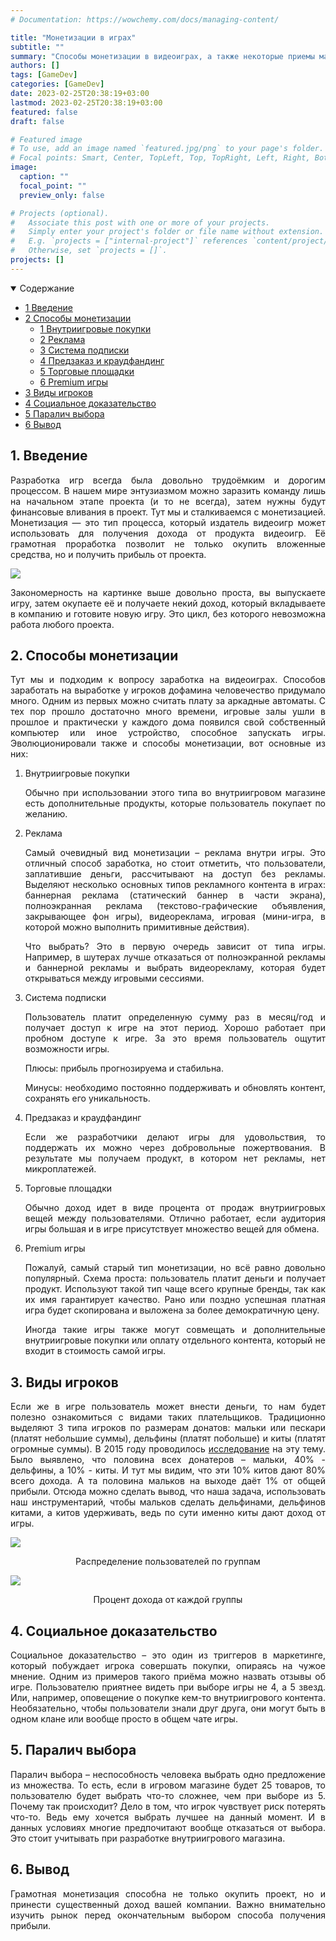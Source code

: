 ```yaml
---
# Documentation: https://wowchemy.com/docs/managing-content/

title: "Монетизации в играх"
subtitle: ""
summary: "Способы монетизации в видеоиграх, а также некоторые приемы маркетинга"
authors: []
tags: [GameDev]
categories: [GameDev]
date: 2023-02-25T20:38:19+03:00
lastmod: 2023-02-25T20:38:19+03:00
featured: false
draft: false

# Featured image
# To use, add an image named `featured.jpg/png` to your page's folder.
# Focal points: Smart, Center, TopLeft, Top, TopRight, Left, Right, BottomLeft, Bottom, BottomRight.
image:
  caption: ""
  focal_point: ""
  preview_only: false

# Projects (optional).
#   Associate this post with one or more of your projects.
#   Simply enter your project's folder or file name without extension.
#   E.g. `projects = ["internal-project"]` references `content/project/deep-learning/index.md`.
#   Otherwise, set `projects = []`.
projects: []
---
```



<details class="toc-inpage d-print-none  " open="">
<summary class="font-weight-bold">Содержание</summary>
<nav id="TableOfContents" class="nav flex-column">
<ul>
<li class="nav-item"><a href="#introduction" class="nav-link"><span class="section-num">1</span> Введение</a></li>
<li class="nav-item"><a href="#methods_of_monetization" class="nav-link"><span class="section-num">2</span> Способы монетизации</a>
<ul>
<li class="nav-item"><a href="#inapp_purchases" class="nav-link"><span class="section-num">1</span> Внутриигровые покупки </a></li>
<li class="nav-item"><a href="#advertising" class="nav-link"><span class="section-num">2</span> Реклама </a></li>
<li class="nav-item"><a href="#subscription" class="nav-link"><span class="section-num">3</span> Система подписки </a></li>
<li class="nav-item"><a href="#preorder" class="nav-link"><span class="section-num">4</span> Предзаказ и краудфандинг </a></li>
<li class="nav-item"><a href="#marketplaces" class="nav-link"><span class="section-num">5</span> Торговые площадки </a></li>
<li class="nav-item"><a href="#premium_games" class="nav-link"><span class="section-num">6</span> Premium игры </a></li>
</ul>
</li>
<li class="nav-item"><a href="#types_of_players" class="nav-link"><span class="section-num">3</span> Виды игроков </a>
<li class="nav-item"><a href="#social_proof" class="nav-link"><span class="section-num">4</span> Социальное доказательство </a>
<li class="nav-item"><a href="#choice_paralysis" class="nav-link"><span class="section-num">5</span> Паралич выбора </a>
<li class="nav-item"><a href="#conclusion" class="nav-link"><span class="section-num">6</span> Вывод </a>
</ul>
</nav>
</details>


<h2 id='introduction'><b>1. Введение</b></h2>
<p align="justify">Разработка игр всегда была довольно трудоёмким и дорогим процессом. В нашем мире энтузиазмом можно заразить команду лишь на начальном этапе проекта (и то не всегда), затем нужны будут финансовые вливания в проект. Тут мы и сталкиваемся с монетизацией. Монетизация — это тип процесса, который издатель видеоигр может использовать для получения дохода от продукта видеоигр. Её грамотная проработка позволит не только окупить вложенные средства, но и получить прибыль от проекта.</p>
<img align="middle" src="1.jpg">
<p align="justify">Закономерность на картинке выше довольно проста, вы выпускаете игру, затем окупаете её и получаете некий доход, который вкладываете в компанию и готовите новую игру. Это цикл, без которого невозможна работа любого проекта.</p>


<h2 id='methods_of_monetization'><b>2. Способы монетизации</b></h2>
<p align="justify">Тут мы и подходим к вопросу заработка на видеоиграх. Способов заработать на выработке у игроков дофамина человечество придумало много. Одним из первых можно считать плату за аркадные автоматы. С тех пор прошло достаточно много времени, игровые залы ушли в прошлое и практически у каждого дома появился свой собственный компьютер или иное устройство, способное запускать игры. Эволюционировали также и способы монетизации, вот основные из них:</p>
<ol>
<li><p id='inapp_purchases'>Внутриигровые покупки</p>
<p align="justify">Обычно при использовании этого типа во внутриигровом магазине есть дополнительные продукты, которые пользователь покупает по желанию.</p></li>
<li><p id='advertising'>Реклама</p>
<p align="justify">Самый очевидный вид монетизации – реклама внутри игры. Это отличный способ заработка, но стоит отметить, что пользователи, заплатившие деньги, рассчитывают на доступ без рекламы. Выделяют несколько основных типов рекламного контента в играх: баннерная реклама (статический баннер в части экрана), полноэкранная реклама (текстово-графические объявления, закрывающее фон игры), видеореклама, игровая (мини-игра, в которой можно выполнить примитивные действия).</p> 
<p align="justify">Что выбрать? Это в первую очередь зависит от типа игры. Например, в шутерах лучше отказаться от полноэкранной рекламы и баннерной рекламы и выбрать видеорекламу, которая будет открываться между игровыми сессиями.</p></li>
<li><p id='subscription'>Система подписки</p>
<p align="justify">Пользователь платит определенную сумму раз в месяц/год и получает доступ к игре на этот период. Хорошо работает при пробном доступе к игре. За это время пользователь ощутит возможности игры.</p>
<p align="justify">Плюсы: прибыль прогнозируема и стабильна.</p>
<p align="justify">Минусы: необходимо постоянно поддерживать и обновлять контент, сохранять его уникальность.</p></li>
<li><p id='preorder'>Предзаказ и краудфандинг</p>
<p align="justify">Если же разработчики делают игры для удовольствия, то поддержать их можно через добровольные пожертвования. В результате мы получаем продукт, в котором нет рекламы, нет микроплатежей.</p></li>
<li><p id='marketplaces'>Торговые площадки</p>
<p align="justify">Обычно доход идет в виде процента от продаж внутриигровых вещей между пользователями. Отлично работает, если аудитория игры большая и в игре присутствует множество вещей для обмена.</p></li>
<li><p id='premium_games'>Premium игры</p>
<p align="justify">Пожалуй, самый старый тип монетизации, но всё равно довольно популярный. Схема проста: пользователь платит деньги и получает продукт. Используют такой тип чаще всего крупные бренды, так как их имя гарантирует качество. Рано или поздно успешная платная игра будет скопирована и выложена за более демократичную цену.</p>
<p align="justify">Иногда такие игры также могут совмещать и дополнительные внутриигровые покупки или оплату отдельного контента, который не входит в стоимость самой игры.</p></li>
</ol>

<h2 id='types_of_players'><b>3. Виды игроков</b></h2>
<p align="justify">Если же в игре пользователь может внести деньги, то нам будет полезно ознакомиться с видами таких плательщиков. Традиционно выделяют 3 типа игроков по размерам донатов: мальки или пескари (платят небольшие суммы), дельфины (платят побольше) и киты (платят огромные суммы). В 2015 году проводилось <a href="https://www.gamesindustry.biz/its-all-about-the-players" target = "_blank">исследование</a> на эту тему. Было выявлено, что половина всех донатеров – мальки, 40% - дельфины, а 10% - киты. И тут мы видим, что эти 10% китов дают 80% всего дохода. А та половина мальков на выходе даёт 1% от общей прибыли. Отсюда можно сделать вывод, что наша задача, использовать наш инструментарий, чтобы мальков сделать дельфинами, дельфинов китами, а китов удерживать, ведь по сути именно киты дают доход от игры.</p> 
<img align="middle" src="3.jpg">
<p align="middle">Распределение пользователей по группам</p>
<img align="middle" src="4.jpg">
<p align="middle">Процент дохода от каждой группы</p>
<h2 id='social_proof'><b>4. Социальное доказательство</b></h2>
<p align="justify">Социальное доказательство – это один из триггеров в маркетинге, который побуждает игрока совершать покупки, опираясь на чужое мнение. Одним из примеров такого приёма можно назвать отзывы об игре. Пользователю приятнее видеть при выборе игры не 4, а 5 звезд. Или, например, оповещение о покупке кем-то внутриигрового контента. Необязательно, чтобы пользователи знали друг друга, они могут быть в одном клане или вообще просто в общем чате игры.</p>
<h2 id='choice_paralysis'><b>5. Паралич выбора</b></h2>
<p align="justify">Паралич выбора – неспособность человека выбрать одно предложение из множества. То есть, если в игровом магазине будет 25 товаров, то пользователю будет выбрать что-то сложнее, чем при выборе из 5. Почему так происходит? Дело в том, что игрок чувствует риск потерять что-то. Ведь ему хочется выбрать лучшее на данный момент. И в данных условиях многие предпочитают вообще отказаться от выбора. Это стоит учитывать при разработке внутриигрового магазина.</p>


<h2 id='conclusion'><b>6. Вывод</b></h2>
<p align="justify">Грамотная монетизация способна не только окупить проект, но и принести существенный доход вашей компании. Важно внимательно изучить рынок перед окончательным выбором способа получения прибыли.</p>
